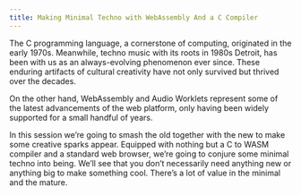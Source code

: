 ```yaml
---
title: Making Minimal Techno with WebAssembly And a C Compiler
---
```


The C programming language, a cornerstone of computing, originated in the early 1970s. Meanwhile, techno music with its roots in 1980s Detroit, has been with us as an always-evolving phenomenon ever since. These enduring artifacts of cultural creativity have not only survived but thrived over the decades.

On the other hand, WebAssembly and Audio Worklets represent some of the latest advancements of the web platform, only having been widely supported for a small handful of years.

In this session we’re going to smash the old together with the new to make some creative sparks appear. Equipped with nothing but a C to WASM compiler and a standard web browser, we’re going to conjure some minimal techno into being. We’ll see that you don’t necessarily need anything new or anything big to make something cool. There’s a lot of value in the minimal and the mature.
